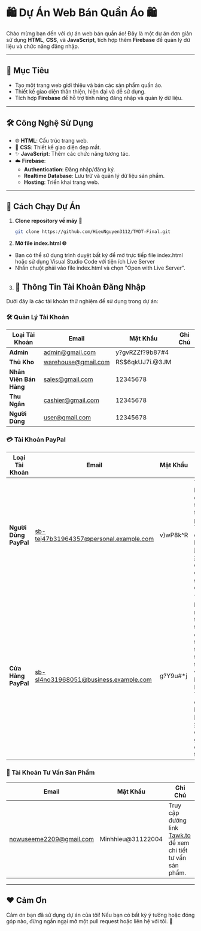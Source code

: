 # 🛍️ Dự Án Web Bán Quần Áo 🛍️

Chào mừng bạn đến với dự án web bán quần áo! Đây là một dự án đơn giản sử dụng **HTML**, **CSS**, và **JavaScript**, tích hợp thêm **Firebase** để quản lý dữ liệu và chức năng đăng nhập.

---

## 🎯 Mục Tiêu

- Tạo một trang web giới thiệu và bán các sản phẩm quần áo.
- Thiết kế giao diện thân thiện, hiện đại và dễ sử dụng.
- Tích hợp **Firebase** để hỗ trợ tính năng đăng nhập và quản lý dữ liệu.

---

## 🛠️ Công Nghệ Sử Dụng

- 🌐 **HTML**: Cấu trúc trang web.
- 🎨 **CSS**: Thiết kế giao diện đẹp mắt.
- ✨ **JavaScript**: Thêm các chức năng tương tác.
- ☁️ **Firebase**: 
  - **Authentication**: Đăng nhập/đăng ký.
  - **Realtime Database**: Lưu trữ và quản lý dữ liệu sản phẩm.
  - **Hosting**: Triển khai trang web.

---

## 🚀 Cách Chạy Dự Án

1. **Clone repository về máy** 📂
   ```bash
   git clone https://github.com/HieuNguyen3112/TMDT-Final.git
2. **Mở file index.html 🌐**
- Bạn có thể sử dụng trình duyệt bất kỳ để mở trực tiếp file index.html hoặc sử dụng Visual Studio Code với tiện ích Live Server
- Nhấn chuột phải vào file index.html và chọn "Open with Live Server".
3. ## 🔑 Thông Tin Tài Khoản Đăng Nhập

Dưới đây là các tài khoản thử nghiệm để sử dụng trong dự án:

### 🛠️ Quản Lý Tài Khoản
| **Loại Tài Khoản**      | **Email**                         | **Mật Khẩu**           | **Ghi Chú**                                                                                              |
|-------------------------|-----------------------------------|------------------------|---------------------------------------------------------------------------------------------------------|
| **Admin**               | admin@gmail.com                  | y?gvRZZf?9b87#4       |                                                                                                         |
| **Thủ Kho**             | warehouse@gmail.com              | RS$6qkUJ7i.@3JM       |                                                                                                         |
| **Nhân Viên Bán Hàng**  | sales@gmail.com                  | 12345678              |                                                                                                         |
| **Thu Ngân**            | cashier@gmail.com                | 12345678              |                                                                                                         |
| **Người Dùng**          | user@gmail.com                   | 12345678              |                                                                                                         |

### 💳 Tài Khoản PayPal
| **Loại Tài Khoản**         | **Email**                                    | **Mật Khẩu**  | **Ghi Chú**                                                                                              |
|----------------------------|----------------------------------------------|---------------|---------------------------------------------------------------------------------------------------------|
| **Người Dùng PayPal**      | sb-tej47b31964357@personal.example.com      | v)wP8k^R     | Tài khoản dùng để thanh toán sản phẩm. Truy cập đường link [PayPal Sandbox](https://www.sandbox.paypal.com/signin) để xem chi tiết giao dịch. |
| **Cửa Hàng PayPal**        | sb-sl4no31968051@business.example.com       | g?Y9u#*j     | Tài khoản nhận thanh toán. Sử dụng khi thanh toán trong trang web bằng PayPal. Truy cập đường link [PayPal Sandbox](https://www.sandbox.paypal.com/signin) để xem giao dịch chi tiết. |

### 🛒 Tài Khoản Tư Vấn Sản Phẩm
| **Email**                | **Mật Khẩu**          | **Ghi Chú**                                                                                              |
|--------------------------|-----------------------|---------------------------------------------------------------------------------------------------------|
| nowuseeme2209@gmail.com  | Minhhieu@31122004    | Truy cập đường link [Tawk.to](https://www.tawk.to) để xem chi tiết tư vấn sản phẩm.                      |

  
  
---
## ❤️ Cảm Ơn
Cảm ơn bạn đã sử dụng dự án của tôi! Nếu bạn có bất kỳ ý tưởng hoặc đóng góp nào, đừng ngần ngại mở một pull request hoặc liên hệ với tôi. 🎉
